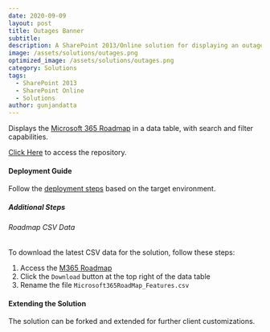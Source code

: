 ```yaml
---
date: 2020-09-09
layout: post
title: Outages Banner
subtitle:
description: A SharePoint 2013/Online solution for displaying an outages banner.
image: /assets/solutions/outages.png
optimized_image: /assets/solutions/outages.png
category: Solutions
tags:
  - SharePoint 2013
  - SharePoint Online
  - Solutions
author: gunjandatta
---
```


Displays the [Microsoft 365 Roadmap](https://www.microsoft.com/en-us/microsoft-365/roadmap) in a data table, with search and filter capabilities.

[Click Here](https://github.com/spsprinkles/m365-roadmap) to access the repository.

#### Deployment Guide

Follow the [deployment steps](/jump-start-projects/overview/deployment) based on the target environment.

##### Additional Steps

###### Roadmap CSV Data

To download the latest CSV data for the solution, follow these steps:

1. Access the [M365 Roadmap](https://www.microsoft.com/en-us/microsoft-365/roadmap)
2. Click the `Download` button at the top right of the data table
3. Rename the file `Microsoft365RoadMap_Features.csv`

#### Extending the Solution

The solution can be forked and extended for further client customizations.
